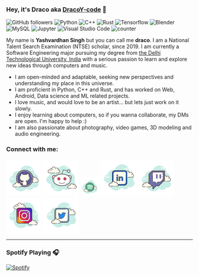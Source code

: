 ### Hey, it's Draco aka [DracoY-code][github] 👋

![GitHub followers](https://img.shields.io/github/followers/DracoY-code?color=%23181717&logo=GitHub)
![Python](https://img.shields.io/badge/Python-grey?logo=python)
![C++](https://img.shields.io/badge/C++-grey?logo=cplusplus)
![Rust](https://img.shields.io/badge/Rust-grey?logo=rust)
![Tensorflow](https://img.shields.io/badge/Tensorflow-grey?logo=tensorflow)
![Blender](https://img.shields.io/badge/Blender-grey?logo=blender)
![MySQL](https://img.shields.io/badge/MySQL-grey?logo=mysql)
![Jupyter](https://img.shields.io/badge/Jupyter-grey?logo=jupyter)
![Visual Studio Code](https://img.shields.io/badge/VSCode-grey?logo=visualstudiocode)
![counter](https://komarev.com/ghpvc/?username=DracoY-code&color=brightgreen&style=flat-square&label=profile+views)

My name is **Yashvardhan Singh** but you can call me __draco__. I am a National Talent Search Examination (NTSE) scholar, since 2019. I am currently a Software Engineering major pursuing my degree from [the Delhi Technological University, India](http://dtu.ac.in/) with a serious passion to learn and explore new ideas through computers and music.

* I am open-minded and adaptable, seeking new perspectives and understanding my place in this universe.
* I am proficient in Python, C++ and Rust, and has worked on Web, Android, Data science and ML related projects.
* I love music, and would love to be an artist... but lets just work on it slowly.
* I enjoy learning about computers, so if you wanna collaborate, my DMs are open. I'm happy to help :)
* I am also passionate about photography, video games, 3D modeling and audio engineering.

### Connect with me:

[<img src="resources/icons8-github.svg" />][github]
[<img src="resources/icons8-reddit.svg" />][reddit]
[<img width=50 height=50 src="resources/icons8-spotify.svg" />][spotify]
[<img src="resources/icons8-linkedin.svg" />][linkedin]
[<img src="resources/icons8-twitch.svg" />][twitch]
[<img src="resources/icons8-instagram.svg" />][instagram]
[<img src="resources/icons8-twitter.svg" />][twitter]

---

### Spotify Playing 🎧

[![Spotify](https://novatorem.dracoy.vercel.app/api/spotify)](https://open.spotify.com/user/dracoy)

[github]: https://github.com/DracoY-code/
[reddit]: https://reddit.com/user/dracolotl/
[spotify]: https://open.spotify.com/user/31xwqzn4wadzt5eo7mnkaqcbotja?si=f25f2f1479214d87
[linkedin]: https://www.linkedin.com/in/yvsingh088/
[twitch]: https://www.twitch.tv/dracoy_08
[instagram]: https://www.instagram.com/evildracoy/
[twitter]: https://twitter.com/evildracoy

[comment]: <> (Icons by <a target="_blank" href="https://icons8.com">Icons8</a>)
